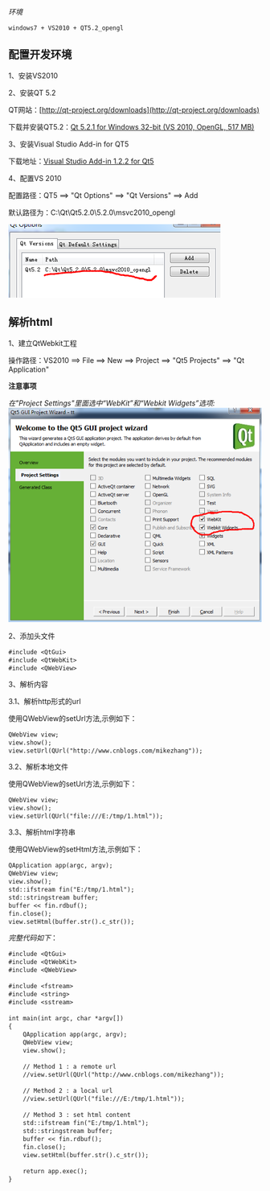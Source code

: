 *环境*

	windows7 + VS2010 + QT5.2_opengl

## 配置开发环境

1、安装VS2010

2、安装QT 5.2
	
QT网站：[http://qt-project.org/downloads](http://qt-project.org/downloads)

下载并安装QT5.2：[Qt 5.2.1 for Windows 32-bit (VS 2010, OpenGL, 517 MB)](http://download.qt-project.org/official_releases/qt/5.2/5.2.1/qt-opensource-windows-x86-msvc2010_opengl-5.2.1.exe)

3、安装Visual Studio Add-in for QT5

下载地址：[Visual Studio Add-in 1.2.2 for Qt5](http://download.qt-project.org/official_releases/vsaddin/qt-vs-addin-1.2.2-opensource.exe)

4、配置VS 2010

配置路径：QT5 ==> "Qt Options" ==> "Qt Versions" ==> Add

默认路径为：C:\Qt\Qt5.2.0\5.2.0\msvc2010_opengl

![](images/20140205_0101.png?raw=true)


## 解析html


1、建立QtWebkit工程

操作路径：VS2010 ==> File ==> New ==> Project ==> "Qt5 Projects" ==> "Qt Application"

**注意事项**

*在"Project Settings"里面选中“WebKit”和“Webkit Widgets”选项:*
![](images/20140205_0102.png)

2、添加头文件

	#include <QtGui>
	#include <QtWebKit>
	#include <QWebView>

3、解析内容

3.1、解析http形式的url

使用QWebView的setUrl方法,示例如下：

	QWebView view;
    view.show();
	view.setUrl(QUrl("http://www.cnblogs.com/mikezhang"));

3.2、解析本地文件

使用QWebView的setUrl方法,示例如下：
    
	QWebView view;
    view.show();
	view.setUrl(QUrl("file:///E:/tmp/1.html"));

3.3、解析html字符串

使用QWebView的setHtml方法,示例如下：

	QApplication app(argc, argv);
    QWebView view;
    view.show();
	std::ifstream fin("E:/tmp/1.html");  
	std::stringstream buffer;  
	buffer << fin.rdbuf();  
	fin.close();
	view.setHtml(buffer.str().c_str());


*完整代码如下*：

	#include <QtGui>
	#include <QtWebKit>
	#include <QWebView>
	
	#include <fstream>
	#include <string>
	#include <sstream> 
	
	int main(int argc, char *argv[])
	{
		QApplication app(argc, argv);
	    QWebView view;
	    view.show();

		// Method 1 : a remote url
		//view.setUrl(QUrl("http://www.cnblogs.com/mikezhang"));
	
		// Method 2 : a local url
		//view.setUrl(QUrl("file:///E:/tmp/1.html"));	
	
		// Method 3 : set html content	
		std::ifstream fin("E:/tmp/1.html");  
		std::stringstream buffer;  
		buffer << fin.rdbuf();  
		fin.close();
		view.setHtml(buffer.str().c_str());
	
	    return app.exec();
	}
	

